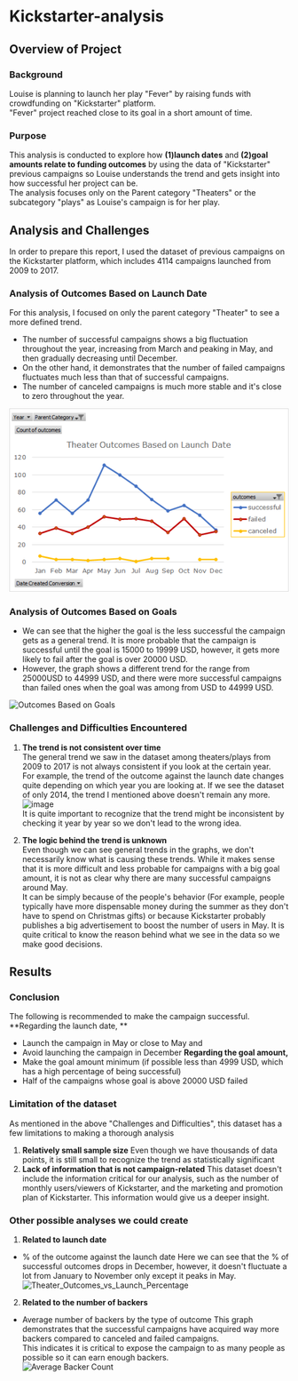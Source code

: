 # Kickstarter-analysis
## Overview of Project
### Background
Louise is planning to launch her play "Fever" by raising funds with crowdfunding on "Kickstarter" platform.  
"Fever" project reached close to its goal in a short amount of time.
### Purpose
This analysis is conducted to explore how **(1)launch dates** and **(2)goal amounts relate to funding outcomes** by using the data of "Kickstarter" previous campaigns so Louise understands the trend and gets insight into how successful her project can be.  
The analysis focuses only on the Parent category "Theaters" or the subcategory "plays" as Louise's campaign is for her play.

## Analysis and Challenges
In order to prepare this report, I used the dataset of previous campaigns on the Kickstarter platform, which includes 4114 campaigns launched from 2009 to 2017.

### Analysis of Outcomes Based on Launch Date
For this analysis, I focused on only the parent category "Theater" to see a more defined trend.

* The number of successful campaigns shows a big fluctuation throughout the year, increasing from March and peaking in May, and then gradually decreasing until December.
* On the other hand, it demonstrates that the number of failed campaigns fluctuates much less than that of successful campaigns.
* The number of canceled campaigns is much more stable and it's close to zero throughout the year.

![Theater_Outcomes_vs_Launch](https://github.com/Enagai-nagai/kickstarter-analysis/blob/main/Images/Theater_Outcomes_vs_Launch.png)

### Analysis of Outcomes Based on Goals
* We can see that the higher the goal is the less successful the campaign gets as a general trend. It is more probable that the campaign is successful until the goal is 15000 to 19999 USD, however, it gets more likely to fail after the goal is over 20000 USD. 
* However, the graph shows a different trend for the range from 25000USD to 44999 USD, and there were more successful campaigns than failed ones when the goal was among from USD to 44999 USD.

![Outcomes Based on Goals](https://user-images.githubusercontent.com/99149443/160183310-5a650c94-6072-452f-8e66-4528f37860c4.png)

### Challenges and Difficulties Encountered
1. **The trend is not consistent over time**  
The general trend we saw in the dataset among theaters/plays from 2009 to 2017 is not always consistent if you look at the certain year.  
For example, the trend of the outcome against the launch date changes quite depending on which year you are looking at. If we see the dataset of only 2014, the trend I mentioned above doesn't remain any more.  
![image](https://user-images.githubusercontent.com/99149443/160216391-ea13a0d8-b7b6-487f-9f60-93a658238f47.png)  
It is quite important to recognize that the trend might be inconsistent by checking it year by year so we don't lead to the wrong idea.

2. **The logic behind the trend is unknown**   
Even though we can see general trends in the graphs, we don't necessarily know what is causing these trends. 
While it makes sense that it is more difficult and less probable for campaigns with a big goal amount, it is not as clear why there are many successful campaigns around May.  
It can be simply because of the people's behavior (For example, people typically have more dispensable money during the summer as they don't have to spend on Christmas gifts) or because Kickstarter probably publishes a big advertisement to boost the number of users in May.
It is quite critical to know the reason behind what we see in the data so we make good decisions.


## Results
### Conclusion
The following is recommended to make the campaign successful.
**Regarding the launch date, **
* Launch the campaign in May or close to May and 
* Avoid launching the campaign in December
**Regarding the goal amount,**
* Make the goal amount minimum (if possible less than 4999 USD, which has a high percentage of being successful)
* Half of the campaigns whose goal is above 20000 USD failed
### Limitation of the dataset
As mentioned in the above "Challenges and Difficulties", this dataset has a few limitations to making a thorough analysis
1. **Relatively small sample size**
Even though we have thousands of data points, it is still small to recognize the trend as statistically significant
2. **Lack of information that is not campaign-related**
This dataset doesn't include the information critical for our analysis, such as the number of monthly users/viewers of Kickstarter, and the marketing and promotion plan of Kickstarter. This information would give us a deeper insight.

### Other possible analyses we could create
1. **Related to launch date**
* % of the outcome against the launch date
Here we can see that the % of successful outcomes drops in December, however, it doesn't fluctuate a lot from January to November only except it peaks in May.  
![Theater_Outcomes_vs_Launch_Percentage](https://user-images.githubusercontent.com/99149443/161316173-5322903a-4494-43d4-9abc-c4070ed841a6.png)

2. **Related to the number of backers**
* Average number of backers by the type of outcome
This graph demonstrates that the successful campaigns have acquired way more backers compared to canceled and failed campaigns.  
This indicates it is critical to expose the campaign to as many people as possible so it can earn enough backers.  
![Average Backer Count](https://user-images.githubusercontent.com/99149443/161319091-e2bb397f-e0db-43c9-b1ec-7143f5f7e1c1.png)

